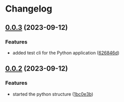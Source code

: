 # Changelog

## [0.0.3](https://github.com/mikk5829/RRTNCTTASA/compare/v0.0.2...v0.0.3) (2023-09-12)


### Features

* added test cli for the Python application ([626846d](https://github.com/mikk5829/RRTNCTTASA/commit/626846dea1a1a034660b19d7b63af75272cbfcaf))

## [0.0.2](https://github.com/mikk5829/RRTNCTTASA/compare/v0.0.1...v0.0.2) (2023-09-12)


### Features

* started the python structure ([1bc0e3b](https://github.com/mikk5829/RRTNCTTASA/commit/1bc0e3b446cd4eb339b7aa7f872cdd1f6347521d))

